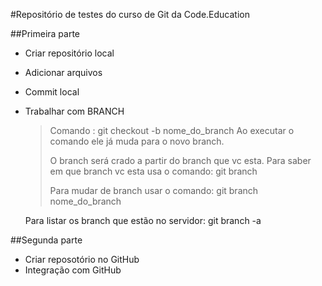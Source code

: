 #Repositório de testes do curso de Git da Code.Education 

##Primeira parte
 * Criar repositório local
 * Adicionar arquivos
 * Commit local
 * Trabalhar com BRANCH
   > Comando :
   >  git checkout -b nome_do_branch
   >  Ao executar o comando ele já muda para o novo branch.
   >
   >  O branch será crado a partir do branch que vc esta.
   >  Para saber em que branch vc esta usa o comando:
   >   git branch
   >
   > Para mudar de branch usar o comando:
   >  git branch nome_do_branch

   Para listar os branch que estão no servidor:
     git branch -a

##Segunda parte
 * Criar reposotório no GitHub
 * Integração com GitHub
